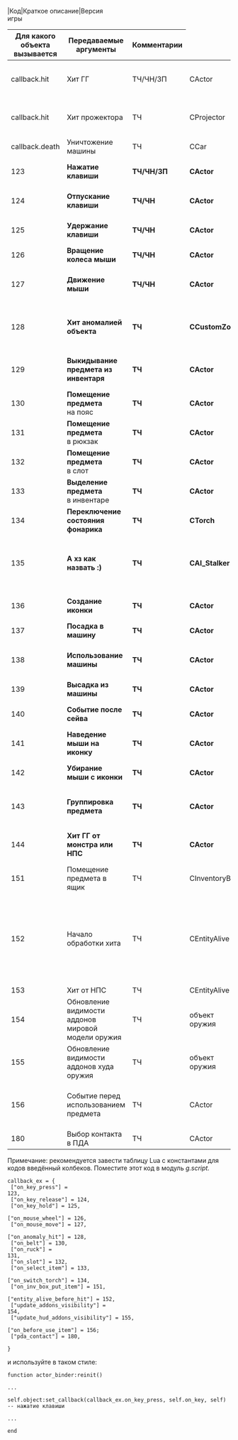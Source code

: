 |Код|Краткое описание|Версия<br>игры<table><thead><th>Для какого объекта<br>вызывается</th><th>Передаваемые аргументы</th><th>Комментарии</th></thead><tbody>
<tr><td>callback.hit</td><td>Хит ГГ          </td><td>ТЧ/ЧН/ЗП      </td><td>CActor                          </td><td>obj, amount, local_direction, who, bone_index</td><td>Стандартный хит-колбек</td></tr>
<tr><td>callback.hit</td><td>Хит прожектора  </td><td>ТЧ            </td><td>CProjector                      </td><td>obj, amount, local_direction, who, bone_index</td><td>Стандартный хит-колбек</td></tr>
<tr><td>callback.death</td><td>Уничтожение машины</td><td>ТЧ            </td><td>CCar                            </td><td>нет                   </td><td>Вызывается при взрыве машины</td></tr>
<tr><td>123</td><td><b>Нажатие клавиши</b></td><td><b>ТЧ/ЧН/ЗП</b></td><td><b>CActor</b>                   </td><td><b>dik</b>            </td><td><b>Возвращает код клавиши из таблицы DIK_keys</b></td></tr>
<tr><td>124</td><td><b>Отпускание клавиши</b></td><td><b>ТЧ/ЧН</b>  </td><td><b>CActor</b>                   </td><td><b>dik</b>            </td><td><b>Возвращает код клавиши из таблицы DIK_keys</b></td></tr>
<tr><td>125</td><td><b>Удержание клавиши</b></td><td><b>ТЧ/ЧН</b>  </td><td><b>CActor</b>                   </td><td><b>dik</b>            </td><td><b>Возвращает код клавиши из таблицы DIK_keys</b></td></tr>
<tr><td>126</td><td><b>Вращение колеса мыши</b></td><td><b>ТЧ/ЧН</b>  </td><td><b>CActor</b>                   </td><td><b>vol</b>            </td><td><b>Скорость вращения + 100000</b></td></tr>
<tr><td>127</td><td><b>Движение мыши</b></td><td><b>ТЧ/ЧН</b>  </td><td><b>CActor</b>                   </td><td><b>x, y</b>           </td><td><b>Смещения с последнего перемещения, скорость + 100000</b></td></tr>
<tr><td>128</td><td><b>Хит аномалией объекта</b></td><td><b>ТЧ</b>     </td><td><b>CCustomZone</b>              </td><td><b>obj</b>            </td><td>Для неживых объектов вызывается только при попадании, для живых ещё и при нахождении в аномалии</td></tr>
<tr><td>129</td><td><b>Выкидывание предмета из инвентаря</b></td><td><b>ТЧ</b>     </td><td><b>CActor</b>                   </td><td><b>obj</b>            </td><td><b>Работает только в окне инвентаря по контекстному меню или клавише G</b></td></tr>
<tr><td>130</td><td><b>Помещение предмета</b><br>на пояс</td><td><b>ТЧ</b>     </td><td><b>CActor</b>                   </td><td><b>obj</b>            </td><td>           </td></tr>
<tr><td>131</td><td><b>Помещение предмета</b><br>в рюкзак</td><td><b>ТЧ</b>     </td><td><b>CActor</b>                   </td><td><b>obj</b>            </td><td>           </td></tr>
<tr><td>132</td><td><b>Помещение предмета</b><br>в слот</td><td><b>ТЧ</b>     </td><td><b>CActor</b>                   </td><td><b>obj</b>            </td><td>           </td></tr>
<tr><td>133</td><td><b>Выделение предмета</b><br>в инвентаре</td><td><b>ТЧ</b>     </td><td><b>CActor</b>                   </td><td><b>obj</b>            </td><td><b>Работает во всех окнах</b></td></tr>
<tr><td>134</td><td><b>Переключение состояния фонарика</b></td><td><b>ТЧ</b>     </td><td><b>CTorch</b>                   </td><td><b>state</b>          </td><td><b>state: 0 - off, 1 - on</b></td></tr>
<tr><td>135</td><td><b>А хз как назвать :)</b></td><td><b>ТЧ</b>     </td><td><b>CAI_Stalker</b>              </td><td><b>lvid</b>           </td><td><b>Вызывается после вызова метода set_dest_level_vertex_id для сталкеров, передается левел вертекс</b></td></tr>
<tr><td>136</td><td><b>Создание иконки</b></td><td><b>ТЧ</b>     </td><td><b>CActor</b>                   </td><td><b>obj</b>            </td><td><b>Вызывается при заполнении иконками окна инвентаря</b></td></tr>
<tr><td>137</td><td><b>Посадка в машину</b></td><td><b>ТЧ</b>     </td><td><b>CActor</b>                   </td><td><b>car</b>            </td><td>           </td></tr>
<tr><td>138</td><td><b>Использование машины</b></td><td><b>ТЧ</b>     </td><td><b>CActor</b>                   </td><td><b>car</b>            </td><td><b>Вызывается при попытке заюзать машину (но не при посадке\высадке)</b></td></tr>
<tr><td>139</td><td><b>Высадка из машины</b></td><td><b>ТЧ</b>     </td><td><b>CActor</b>                   </td><td><b>car</b>            </td><td>           </td></tr>
<tr><td>140</td><td><b>Событие после сейва</b></td><td><b>ТЧ</b>     </td><td><b>CActor</b>                   </td><td><b>нет</b>            </td><td><b>Вызывается сразу после сохранения игры</b></td></tr>
<tr><td>141</td><td><b>Наведение мыши на иконку</b></td><td><b>ТЧ</b>     </td><td><b>CActor</b>                   </td><td><b>obj</b>            </td><td><b>Вызывается при наведении мыши на иконку в инвентаре</b></td></tr>
<tr><td>142</td><td><b>Убирание мыши с иконки</b></td><td><b>ТЧ</b>     </td><td><b>CActor</b>                   </td><td><b>obj</b>            </td><td><b>Вызывается при убирании мыши с иконки в инвентаре</b></td></tr>
<tr><td>143</td><td><b>Группировка предмета</b></td><td><b>ТЧ</b>     </td><td><b>CActor</b>                   </td><td><b>obj</b>            </td><td><b>Вызывается в функции сравнения объектов для группировки в инвентаре</b></td></tr>
<tr><td>144</td><td><b>Хит ГГ от монстра или НПС</b></td><td><b>ТЧ</b>     </td><td><b>CActor</b>                   </td><td><b>mob_type, side</b> </td><td><b>mob_type: 0 - stalker, 1 - monster; side: сторона откуда был нанесен хит</b></td></tr>
<tr><td>151</td><td>Помещение предмета в ящик</td><td>ТЧ            </td><td>CInventoryBox                   </td><td>obj                   </td><td>Работает только с ящиками (с трупами не работает)</td></tr>
<tr><td>152</td><td>Начало обработки хита</td><td>ТЧ            </td><td>CEntityAlive                    </td><td>p_hit_params - указатель на структуру с параметрами хита<br>p_igore_flags - указатель на флаги возврата</td><td>Позволяет модифицировать параметры хита перед их воздействием на объект</td></tr>
<tr><td>153</td><td>Хит от НПС      </td><td>ТЧ            </td><td>CEntityAlive                    </td><td>who                   </td><td><b>Передается вредитель</b></td></tr>
<tr><td>154</td><td>Обновление видимости аддонов мировой модели оружия</td><td>ТЧ            </td><td>объект оружия                   </td><td>нет                   </td><td>           </td></tr>
<tr><td>155</td><td>Обновление видимости аддонов худа оружия</td><td>ТЧ            </td><td>объект оружия                   </td><td>нет                   </td><td>           </td></tr>
<tr><td>156</td><td>Событие перед использованием предмета</td><td>ТЧ            </td><td>CActor                          </td><td>obj                   </td><td>Позволяет менять свойства предмета и таким образом реализовать иммунитеты</td></tr>
<tr><td>180</td><td>Выбор контакта в ПДА</td><td>ТЧ            </td><td>CActor                          </td><td>id                    </td><td>Работает только во вкладке "Контакты"</td></tr></tbody></table>

Примечание: рекомендуется завести таблицу Lua с константами для кодов введённый колбеков. Поместите этот код в модуль <i>g.script.<br></i><pre><code>callback_ex = {<br>
["on_key_press"]                 = 123,<br>
["on_key_release"]               = 124,<br>
["on_key_hold"]                  = 125,<br>
["on_mouse_wheel"]               = 126,<br>
["on_mouse_move"]                = 127,<br>
["on_anomaly_hit"]               = 128,<br>
["on_belt"]                      = 130,<br>
["on_ruck"]                      = 131,<br>
["on_slot"]                      = 132,<br>
["on_select_item"]               = 133,<br>
["on_switch_torch"]              = 134,<br>
["on_inv_box_put_item"]          = 151,<br>
["entity_alive_before_hit"]      = 152,<br>
["update_addons_visibility"]     = 154,<br>
["update_hud_addons_visibility"] = 155,<br>
["on_before_use_item"]           = 156;<br>
["pda_contact"]                  = 180,<br>
}</code></pre>

и используйте в таком стиле:<br>
<pre><code>function actor_binder:reinit()<br>
...<br>
self.object:set_callback(callback_ex.on_key_press, self.on_key, self)			-- нажатие клавиши<br>
...<br>
end</code></pre>